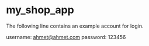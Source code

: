 # my_shop_app

The following line contains an example account for login.

username: ahmet@ahmet.com
password: 123456
